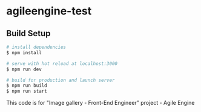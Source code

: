 # agileengine-test

## Build Setup

```bash
# install dependencies
$ npm install

# serve with hot reload at localhost:3000
$ npm run dev

# build for production and launch server
$ npm run build
$ npm run start

```

This code is for "Image gallery - Front-End Engineer" project - Agile Engine